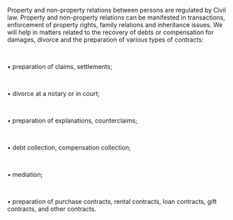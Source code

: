 Property and non-property relations between persons are regulated by Civil law. Property and non-property relations can be manifested in transactions, enforcement of property rights, family relations and inheritance issues. We will help in matters related to the recovery of debts or compensation for damages, divorce and the preparation of various types of contracts:

<br/>

• preparation of claims, settlements;

<br/>

• divorce at a notary or in court;

<br/>

• preparation of explanations, counterclaims;

<br/>

• debt collection, compensation collection;

<br/>

• mediation;

<br/>

• preparation of purchase contracts, rental contracts, loan contracts, gift contracts, and other contracts.
